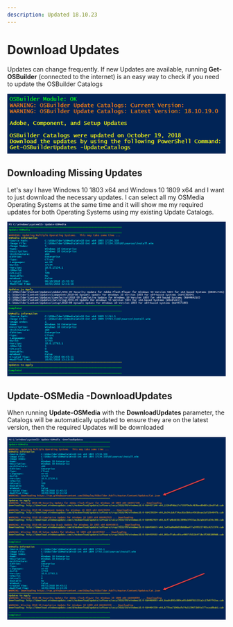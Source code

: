 ```yaml
---
description: Updated 18.10.23
---
```


# Download Updates

Updates can change frequently.  If new Updates are available, running **Get-OSBuilder** \(connected to the internet\) is an easy way to check if you need to update the OSBuilder Catalogs

![](../../../.gitbook/assets/2018-10-22_23-07-57b.png)

## Downloading Missing Updates

Let's say I have Windows 10 1803 x64 and Windows 10 1809 x64 and I want to just download the necessary updates.  I can select all my OSMedia Operating Systems at the same time and it will show me my required updates for both Operating Systems using my existing Update Catalogs.

![](../../../.gitbook/assets/2018-10-09_22-47-12.png)

## Update-OSMedia -DownloadUpdates

When running **Update-OSMedia** with the **DownloadUpdates** parameter, the Catalogs will be automatically updated to ensure they are on the latest version, then the required Updates will be downloaded

![](../../../.gitbook/assets/2018-10-09_23-03-10.png)

